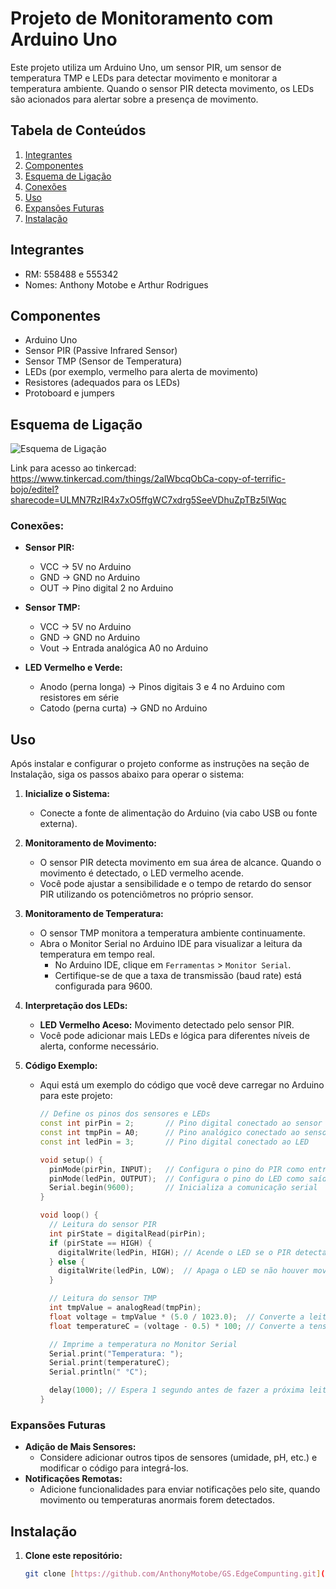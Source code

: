 # Projeto de Monitoramento com Arduino Uno

Este projeto utiliza um Arduino Uno, um sensor PIR, um sensor de temperatura TMP e LEDs para detectar movimento e monitorar a temperatura ambiente. Quando o sensor PIR detecta movimento, os LEDs são acionados para alertar sobre a presença de movimento.

## Tabela de Conteúdos

1. [Integrantes](#Integrantes)
2. [Componentes](#componentes)
3. [Esquema de Ligação](#esquema-de-ligação)
4. [Conexões](#Conexões)
5. [Uso](#uso)
6. [Expansões Futuras](#Expansões-Futuras)
7. [Instalação](#instalação)

## Integrantes

 - RM: 558488 e 555342
 - Nomes: Anthony Motobe e Arthur Rodrigues

## Componentes

- Arduino Uno
- Sensor PIR (Passive Infrared Sensor)
- Sensor TMP (Sensor de Temperatura)
- LEDs (por exemplo, vermelho para alerta de movimento)
- Resistores (adequados para os LEDs)
- Protoboard e jumpers

## Esquema de Ligação

![Esquema de Ligação](https://github.com/AnthonyMotobe/GS.EdgeComputing/assets/161531653/8ab03f72-63c2-4ee6-8d74-82279b251ecc)


Link para acesso ao tinkercad:
https://www.tinkercad.com/things/2alWbcqObCa-copy-of-terrific-bojo/editel?sharecode=ULMN7RzIR4x7xO5ffgWC7xdrg5SeeVDhuZpTBz5lWqc

### Conexões:

- **Sensor PIR:**
  - VCC -> 5V no Arduino
  - GND -> GND no Arduino
  - OUT -> Pino digital 2 no Arduino

- **Sensor TMP:**
  - VCC -> 5V no Arduino
  - GND -> GND no Arduino
  - Vout -> Entrada analógica A0 no Arduino

- **LED Vermelho e Verde:**
  - Anodo (perna longa) -> Pinos digitais 3 e 4 no Arduino com resistores em série
  - Catodo (perna curta) -> GND no Arduino

## Uso

Após instalar e configurar o projeto conforme as instruções na seção de Instalação, siga os passos abaixo para operar o sistema:

1. **Inicialize o Sistema:**
   - Conecte a fonte de alimentação do Arduino (via cabo USB ou fonte externa).

2. **Monitoramento de Movimento:**
   - O sensor PIR detecta movimento em sua área de alcance. Quando o movimento é detectado, o LED vermelho acende.
   - Você pode ajustar a sensibilidade e o tempo de retardo do sensor PIR utilizando os potenciômetros no próprio sensor.

3. **Monitoramento de Temperatura:**
   - O sensor TMP monitora a temperatura ambiente continuamente.
   - Abra o Monitor Serial no Arduino IDE para visualizar a leitura da temperatura em tempo real.
     - No Arduino IDE, clique em `Ferramentas` > `Monitor Serial`.
     - Certifique-se de que a taxa de transmissão (baud rate) está configurada para 9600.

4. **Interpretação dos LEDs:**
   - **LED Vermelho Aceso:** Movimento detectado pelo sensor PIR.
   - Você pode adicionar mais LEDs e lógica para diferentes níveis de alerta, conforme necessário.

5. **Código Exemplo:**
   - Aqui está um exemplo do código que você deve carregar no Arduino para este projeto:
     ```cpp
     // Define os pinos dos sensores e LEDs
     const int pirPin = 2;       // Pino digital conectado ao sensor PIR
     const int tmpPin = A0;      // Pino analógico conectado ao sensor TMP
     const int ledPin = 3;       // Pino digital conectado ao LED

     void setup() {
       pinMode(pirPin, INPUT);   // Configura o pino do PIR como entrada
       pinMode(ledPin, OUTPUT);  // Configura o pino do LED como saída
       Serial.begin(9600);       // Inicializa a comunicação serial
     }

     void loop() {
       // Leitura do sensor PIR
       int pirState = digitalRead(pirPin);
       if (pirState == HIGH) {
         digitalWrite(ledPin, HIGH); // Acende o LED se o PIR detectar movimento
       } else {
         digitalWrite(ledPin, LOW);  // Apaga o LED se não houver movimento
       }

       // Leitura do sensor TMP
       int tmpValue = analogRead(tmpPin);
       float voltage = tmpValue * (5.0 / 1023.0);  // Converte a leitura para tensão
       float temperatureC = (voltage - 0.5) * 100; // Converte a tensão para temperatura em Celsius

       // Imprime a temperatura no Monitor Serial
       Serial.print("Temperatura: ");
       Serial.print(temperatureC);
       Serial.println(" °C");

       delay(1000); // Espera 1 segundo antes de fazer a próxima leitura
     }
     ```

### Expansões Futuras
- **Adição de Mais Sensores:**
  - Considere adicionar outros tipos de sensores (umidade, pH, etc.) e modificar o código para integrá-los.
- **Notificações Remotas:**
  - Adicione funcionalidades para enviar notificações pelo site, quando movimento ou temperaturas anormais forem detectados.


## Instalação

1. **Clone este repositório:**
   ```bash
   git clone [https://github.com/AnthonyMotobe/GS.EdgeCompunting.git](https://github.com/AnthonyMotobe/GS-EdgeComputing)

